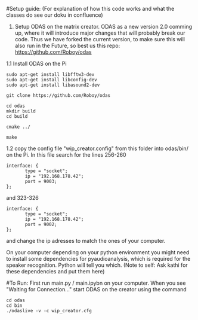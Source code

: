 
#Setup guide:
(For explanation of how this code works and what the classes do see our doku in confluence)

1. Setup ODAS on the matrix creator. ODAS as a new version 2.0 comming up, where it will introduce major changes that will probably break our code. Thus we have forked the current version, to make sure this will also run in the Future, so best us this repo: https://github.com/Roboy/odas

  1.1  Install ODAS on the Pi
  ```
  sudo apt-get install libfftw3-dev
  sudo apt-get install libconfig-dev
  sudo apt-get install libasound2-dev
  ```
  
  ```
  git clone https://github.com/Roboy/odas

  cd odas
  mkdir build
  cd build

  cmake ../

  make
  ```


  1.2 copy the config file "wip_creator.config" from this folder into odas/bin/ on the Pi.
  In this file search for the lines 256-260
  
  ```
  interface: {
         type = "socket";
         ip = "192.168.178.42";
         port = 9003;
  };
  ```    
  and 323-326
  ```
  interface: {
         type = "socket";
         ip = "192.168.178.42";
         port = 9002;
  }; 
  ```   
  and change the ip adresses to match the ones of your computer.
  
  On your computer depending on your python environment you might need to install some dependencies for pyaudioanalysis, which is required for the speaker recognition. Python will tell you which. (Note to self: Ask kathi for these dependencies and put them here)
  
  
  #To Run:
  First run main.py / main.ipybn on your computer. When you see "Waiting for Connection..." start ODAS on the creator using the command
  ```
  cd odas
  cd bin
  ./odaslive -v -c wip_creator.cfg
  ```
  
